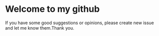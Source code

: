 # Welcome to my github

If you have some good suggestions or opinions, please create new issue and let me know them.Thank you.
